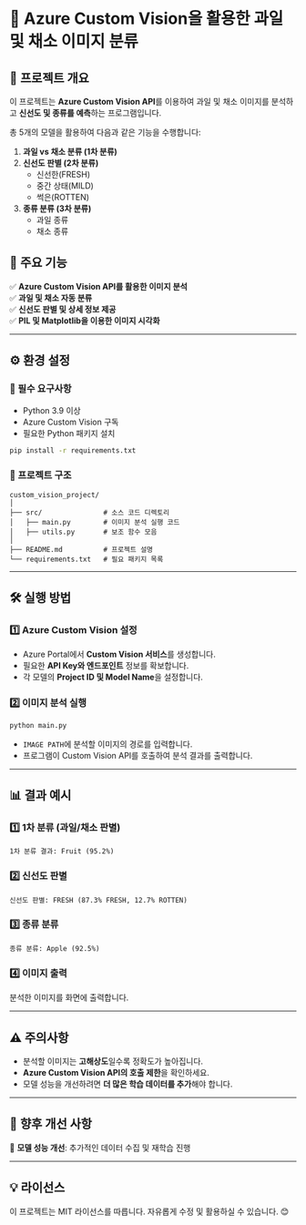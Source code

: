 # 🧠 Azure Custom Vision을 활용한 과일 및 채소 이미지 분류

## 📌 프로젝트 개요
이 프로젝트는 **Azure Custom Vision API**를 이용하여 과일 및 채소 이미지를 분석하고 **신선도 및 종류를 예측**하는 프로그램입니다.

총 5개의 모델을 활용하여 다음과 같은 기능을 수행합니다:
1. **과일 vs 채소 분류 (1차 분류)**
2. **신선도 판별 (2차 분류)**
   - 신선한(FRESH)
   - 중간 상태(MILD)
   - 썩은(ROTTEN)
3. **종류 분류 (3차 분류)**
   - 과일 종류
   - 채소 종류

## 🚀 주요 기능
✅ **Azure Custom Vision API를 활용한 이미지 분석**  
✅ **과일 및 채소 자동 분류**  
✅ **신선도 판별 및 상세 정보 제공**  
✅ **PIL 및 Matplotlib을 이용한 이미지 시각화**  

---

## ⚙️ 환경 설정

### 🔹 필수 요구사항
- Python 3.9 이상
- Azure Custom Vision 구독
- 필요한 Python 패키지 설치

```bash
pip install -r requirements.txt
```

### 🔹 프로젝트 구조
```
custom_vision_project/
│
├── src/               # 소스 코드 디렉토리
│   ├── main.py        # 이미지 분석 실행 코드
│   ├── utils.py       # 보조 함수 모음
│
├── README.md          # 프로젝트 설명
└── requirements.txt   # 필요 패키지 목록
```

---

## 🛠️ 실행 방법

### 1️⃣ **Azure Custom Vision 설정**
- Azure Portal에서 **Custom Vision 서비스**를 생성합니다.
- 필요한 **API Key와 엔드포인트** 정보를 확보합니다.
- 각 모델의 **Project ID 및 Model Name**을 설정합니다.

### 2️⃣ **이미지 분석 실행**

```bash
python main.py
```

- `IMAGE PATH`에 분석할 이미지의 경로를 입력합니다.
- 프로그램이 Custom Vision API를 호출하여 분석 결과를 출력합니다.

---

## 📊 결과 예시
### 1️⃣ 1차 분류 (과일/채소 판별)
```
1차 분류 결과: Fruit (95.2%)
```

### 2️⃣ 신선도 판별
```
신선도 판별: FRESH (87.3% FRESH, 12.7% ROTTEN)
```

### 3️⃣ 종류 분류
```
종류 분류: Apple (92.5%)
```

### 4️⃣ 이미지 출력
분석한 이미지를 화면에 출력합니다.

---

## ⚠️ 주의사항
- 분석할 이미지는 **고해상도**일수록 정확도가 높아집니다.
- **Azure Custom Vision API의 호출 제한**을 확인하세요.
- 모델 성능을 개선하려면 **더 많은 학습 데이터를 추가**해야 합니다.

---

## 📌 향후 개선 사항
🔹 **모델 성능 개선**: 추가적인 데이터 수집 및 재학습 진행 

---

## 💡 라이선스
이 프로젝트는 MIT 라이선스를 따릅니다. 자유롭게 수정 및 활용하실 수 있습니다. 😊
